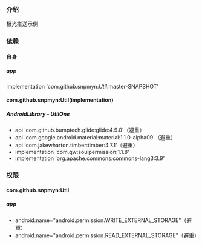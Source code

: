 ### 介绍
极光推送示例

### 依赖
#### 自身
##### app
implementation 'com.github.snpmyn:*Util*:master-SNAPSHOT'
#### com.github.snpmyn:Util(implementation)
##### AndroidLibrary - UtilOne
* api 'com.github.bumptech.glide:glide:4.9.0'（避重）
* api 'com.google.android.material:material:1.1.0-alpha09'（避重）
* api 'com.jakewharton.timber:timber:4.7.1'（避重）
* implementation 'com.qw:soulpermission:1.1.8'
* implementation 'org.apache.commons:commons-lang3:3.9'

### 权限
#### com.github.snpmyn:Util
##### app
* android:name="android.permission.WRITE_EXTERNAL_STORAGE"（避重）
* android:name="android.permission.READ_EXTERNAL_STORAGE"（避重）
